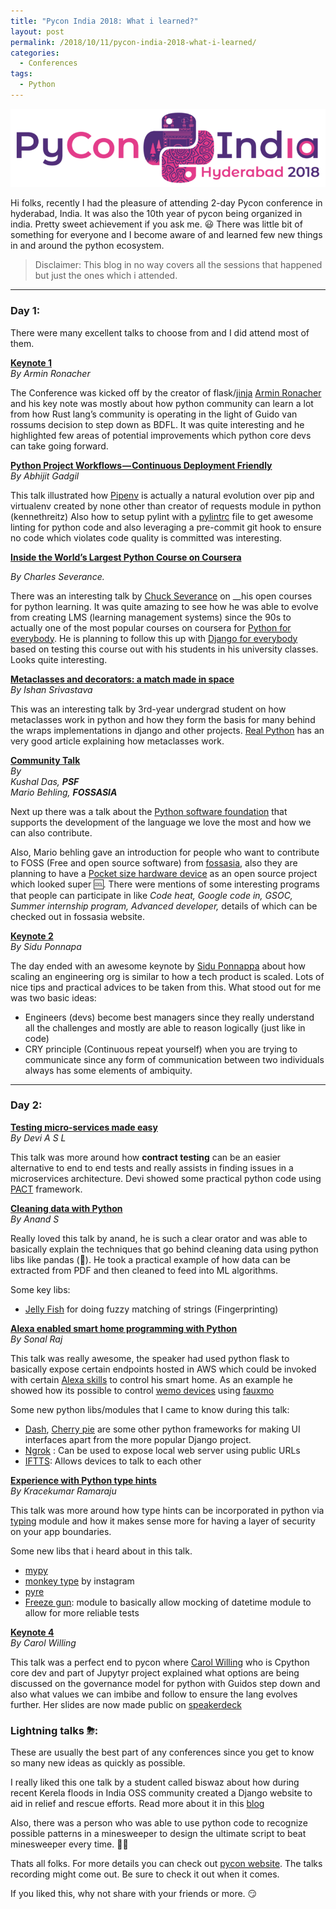 ```yaml
---
title: "Pycon India 2018: What i learned?"
layout: post
permalink: /2018/10/11/pycon-india-2018-what-i-learned/
categories:
  - Conferences
tags:
  - Python
---
```


![Pycon india website](/assets/images/wp-content/uploads/2018/10/24e58-0qa2jeiwzh_ivzp25.png)

Hi folks, recently I had the pleasure of attending 2-day Pycon conference in hyderabad, India. It
was also the 10th year of pycon being organized in india. Pretty sweet achievement if you ask me. 😃
There was little bit of something for everyone and I become aware of and learned few new things in
and around the python ecosystem.

> Disclaimer: This blog in no way covers all the sessions that happened but just the ones which i
> attended.

---

### Day 1:

There were many excellent talks to choose from and I did attend most of them.

<a href="https://in.pycon.org/2018/#" title="Keynote 1" target="_blank"><strong>Keynote
1</strong></a>  
_By Armin Ronacher_

The Conference was kicked off by the creator of
flask/<a href="http://lucumr.pocoo.org/" target="_blank">jinja</a>
<a href="https://medium.com/u/d38a80b1d039" target="_blank">Armin Ronacher</a> and his key note was
mostly about how python community can learn a lot from how Rust lang’s community is operating in the
light of Guido van rossums decision to step down as BDFL. It was quite interesting and he
highlighted few areas of potential improvements which python core devs can take going forward.

<a href="https://in.pycon.org/cfp/2018/proposals/python-project-workflows-continuous-deployment-friendly~bq8ya/" title="Python Project Workflows - Continuous Deployment Friendly" target="_blank"><strong>Python
Project Workflows — Continuous Deployment Friendly</strong></a>  
_By Abhijit Gadgil_

This talk illustrated how
<a href="https://pipenv.readthedocs.io/en/latest/" target="_blank">Pipenv</a> is actually a natural
evolution over pip and virtualenv created by none other than creator of requests module in python
(kennethreitz) Also how to setup pylint with a
<a href="https://github.com/PyCQA/pylint" target="_blank">pylintrc</a> file to get awesome linting
for python code and also leveraging a pre-commit git hook to ensure no code which violates code
quality is committed was interesting.

<a href="https://in.pycon.org/cfp/2018/proposals/inside-the-worlds-largest-python-course-on-coursera~bomYe/" title="Inside the World" target="_blank"><strong>Inside
the World’s Largest Python Course on Coursera</strong></a>

_By Charles Severance._

There was an interesting talk by <a href="https://medium.com/u/81da374cca2f" target="_blank">Chuck
Severance</a> on \_\_his open courses for python learning. It was quite amazing to see how he was
able to evolve from creating LMS (learning management systems) since the 90s to actually one of the
most popular courses on coursera for <a href="https://www.py4e.com/" target="_blank">Python for
everybody</a>. He is planning to follow this up with
<a href="https://www.dj4e.com/" target="_blank">Django for everybody</a> based on testing this
course out with his students in his university classes. Looks quite interesting.

<a href="https://in.pycon.org/cfp/2018/proposals/metaclasses-and-decorators-a-match-made-in-space~ervpe/" title="Metaclasses and decorators: a match made in space" target="_blank"><strong>Metaclasses
and decorators: a match made in space</strong></a>  
_By Ishan Srivastava_

This was an interesting talk by 3rd-year undergrad student on how metaclasses work in python and how
they form the basis for many behind the wraps implementations in django and other projects.
<a href="https://realpython.com/python-metaclasses/" target="_blank">Real Python</a> has an very
good article explaining how metaclasses work.

<a href="https://in.pycon.org/2018/#" title="Community Talk" target="_blank"><strong>Community
Talk</strong></a>  
_By&nbsp;  
Kushal Das,_ **_PSF_**_&nbsp;  
Mario Behling,_ **_FOSSASIA_**

Next up there was a talk about the <a href="https://www.python.org/psf/" target="_blank">Python
software foundation</a> that supports the development of the language we love the most and how we
can also contribute.

Also, Mario behling gave an introduction for people who want to contribute to FOSS (Free and open
source software) from <a href="https://fossasia.org/" target="_blank">fossasia,</a> also they are
planning to have a <a href="http://pslab.io/" target="_blank">Pocket size hardware device</a> as an
open source project which looked super 🆒. There were mentions of some interesting programs that
people can participate in like _Code heat, Google code in, GSOC, Summer internship program, Advanced
developer,_ details of which can be checked out in fossasia website.

<a href="https://in.pycon.org/2018/#" title="Keynote 2" target="_blank"><strong>Keynote
2</strong></a>  
_By Sidu Ponnapa_

The day ended with an awesome keynote by
<a href="https://medium.com/u/e2e244e6c6b3" target="_blank">Sidu Ponnappa</a> about how scaling an
engineering org is similar to how a tech product is scaled. Lots of nice tips and practical advices
to be taken from this. What stood out for me was two basic ideas:

- Engineers (devs) become best managers since they really understand all the challenges and mostly
  are able to reason logically (just like in code)
- CRY principle (Continuous repeat yourself) when you are trying to communicate since any form of
  communication between two individuals always has some elements of ambiquity.

---

### Day 2:

<a href="https://in.pycon.org/cfp/2018/proposals/testing-micro-services-made-easy~axm3b/" title="Testing micro-services made easy" target="_blank"><strong>Testing
micro-services made easy</strong></a>  
_By Devi A S L_

This talk was more around how **contract testing** can be an easier alternative to end to end tests
and really assists in finding issues in a microservices architecture. Devi showed some practical
python code using <a href="https://docs.pact.io/" target="_blank">PACT</a> framework.

<a href="https://in.pycon.org/cfp/2018/proposals/cleaning-data-with-python~azzma/" title="Cleaning data with Python" target="_blank"><strong>Cleaning
data with Python</strong></a>  
_By Anand S_

Really loved this talk by anand, he is such a clear orator and was able to basically explain the
techniques that go behind cleaning data using python libs like pandas (🐼). He took a practical
example of how data can be extracted from PDF and then cleaned to feed into ML algorithms.

Some key libs:

- <a href="https://github.com/jamesturk/jellyfish" target="_blank">Jelly Fish</a> for doing fuzzy
  matching of strings (Fingerprinting)

<a href="https://in.pycon.org/cfp/2018/proposals/alexa-enabled-smart-home-programming-with-python~dy5nd/" title="Alexa enabled smart home programming with Python" target="_blank"><strong>Alexa
enabled smart home programming with Python</strong></a>  
_By Sonal Raj_

This talk was really awesome, the speaker had used python flask to basically expose certain
endpoints hosted in AWS which could be invoked with certain
<a href="https://developer.amazon.com/alexa-skills-kit" target="_blank">Alexa skills</a> to control
his smart home. As an example he showed how its possible to control
<a href="https://www.belkin.com/us/Products/smarthome-iot/c/wemo/" target="_blank">wemo devices</a>
using
<a href="https://media.readthedocs.org/pdf/fauxmo/latest/fauxmo.pdf" target="_blank">fauxmo</a>

Some new python libs/modules that I came to know during this talk:

- <a href="https://plot.ly/products/dash/" target="_blank">Dash</a>,
  <a href="https://cherrypy.org/" target="_blank">Cherry pie</a> are some other python frameworks
  for making UI interfaces apart from the more popular Django project.
- <a href="https://ngrok.com/" target="_blank">Ngrok</a>&nbsp;: Can be used to expose local web
  server using public URLs
- <a href="https://ifttt.com/" target="_blank">IFTTS</a>: Allows devices to talk to each other

<a href="https://in.pycon.org/cfp/2018/proposals/experience-with-python-type-hints~dwl1e/" title="Experience with Python type hints" target="_blank"><strong>Experience
with Python type hints</strong></a>  
_By Kracekumar Ramaraju_

This talk was more around how type hints can be incorporated in python via
<a href="https://docs.python.org/3/library/typing.html" target="_blank">typing</a> module and how it
makes sense more for having a layer of security on your app boundaries.

Some new libs that i heard about in this talk.

- <a href="http://mypy-lang.org/" target="_blank">mypy</a>
- <a href="https://github.com/Instagram/MonkeyType" target="_blank">monkey type</a> by instagram
- <a href="https://pyre-check.org/" target="_blank">pyre</a>
- <a href="https://github.com/spulec/freezegun" target="_blank">Freeze gun</a>: module to basically
  allow mocking of datetime module to allow for more reliable tests

<a href="https://in.pycon.org/2018/#" title="Keynote 4" target="_blank"><strong>Keynote
4</strong></a>  
_By Carol Willing_

This talk was a perfect end to pycon where
<a href="https://medium.com/u/cebb27c32786" target="_blank">Carol Willing</a> who is Cpython core
dev and part of Jupytyr project explained what options are being discussed on the governance model
for python with Guidos step down and also what values we can imbibe and follow to ensure the lang
evolves further. Her slides are now made public on
<a href="https://speakerdeck.com/willingc/the-future-of-python" target="_blank">speakerdeck</a>

### Lightning talks&nbsp;⛈:

These are usually the best part of any conferences since you get to know so many new ideas as
quickly as possible.

I really liked this one talk by a student called biswaz about how during recent Kerela floods in
India OSS community created a Django website to aid in relief and rescue efforts. Read more about it
in this
<a href="https://medium.com/@biswaz/at-the-eye-of-the-flood-5ddec61a87b8" target="_blank">blog</a>

Also, there was a person who was able to use python code to recognize possible patterns in a
minesweeper to design the ultimate script to beat minesweeper every time. 🤷‍♂

Thats all folks. For more details you can check out
<a href="https://in.pycon.org/2018/" target="_blank">pycon website</a>. The talks recording might
come out. Be sure to check it out when it comes.

If you liked this, why not share with your friends or more. 😏
